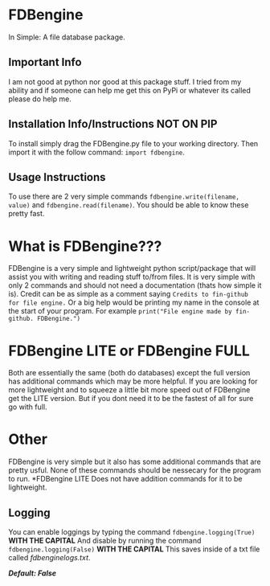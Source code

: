 # FDBengine
In Simple: A file database package.



## Important Info
I am not good at python nor good at this package stuff. I tried from my ability and if someone can help me get this on PyPi or whatever its called please do help me.

## Installation Info/Instructions NOT ON PIP
To install simply drag the FDBengine.py file to your working directory. Then import it with the follow command:
`import fdbengine`.

## Usage Instructions
To use there are 2 very simple commands `fdbengine.write(filename, value)` and `fdbengine.read(filename)`. You should be able to know these pretty fast.

# What is FDBengine???
FDBengine is a very simple and lightweight python script/package that will assist you with writing and reading stuff to/from files. It is very simple with only 2 commands and should not need a documentation (thats how simple it is). Credit can be as simple as a comment saying `Credits to fin-github for file engine.` Or a big help would be printing my name in the console at the start of your program. For example `print("File engine made by fin-github. FDBengine.")`

# FDBengine LITE or FDBengine FULL
Both are essentially the same (both do databases) except the full version has additional commands which may be more helpful.
If you are looking for more lightweight and to squeeze a little bit more speed out of FDBengine get the LITE version. But if you dont need it to be the fastest of all for sure go with full.


# Other
FDBengine is very simple but it also has some additional commands that are pretty usful.
None of these commands should be nessecary for the program to run.
*FDBengine LITE Does not have addition commands for it to be lightweight.
## Logging
You can enable loggings by typing the command `fdbengine.logging(True)` **WITH THE CAPITAL**
And disable by running the command `fdbengine.logging(False)` **WITH THE CAPITAL**
This saves inside of a txt file called *fdbenginelogs.txt*.

***Default: False***
